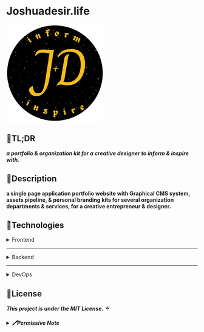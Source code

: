 <!-- ⚠️ This README has been generated from the file(s) "SCHEMA.md" ⚠️--><h1>Joshuadesir.life</h1>
<img src="./docs/_logo.png" height="256px" width="256px"/>
<h2>🔗TL;DR</h2>

_**a portfolio & organization kit for a creative designer to inform & inspire with.**_
<h2>📃Description</h2>

**a single page application portfolio website with Graphical CMS system, assets pipeline, & personal branding kits for several organization departments & services, for a creative entrepreneur & designer.**
<h2>🧰Technologies</h2> 

<details>
 <summary>Frontend</summary>
</details>

--- 

<details>
 <summary>Backend</summary>
</details>

--- 

<details>
 <summary>DevOps</summary>
</details>

<h2>📃License</h2>

_**This project is under the MIT License.**_ ☔

<details>
 <summary><b><i>🖊️Permissive Note</i></b></summary>
 <b>Copyright ©️ 2021 Joshuadesir.life</b>
 <br>
  Permission is hereby granted, free of charge, to any person obtaining a copy of this software and associated documentation files (the “Software”), to deal in the Software without restriction, including without limitation the rights to use, copy, modify, merge, publish, distribute, sublicense, and/or sell copies of the Software, and to permit persons to whom the Software is furnished to do so, subject to the following conditions:
  
  The above copyright notice and this permission notice shall be included in all copies or substantial portions of the Software
    <br>

    THE SOFTWARE IS PROVIDED “AS IS”, WITHOUT WARRANTY OF ANY KIND, EXPRESS OR IMPLIED, INCLUDING BUT NOT LIMITED TO THE WARRANTIES OF MERCHANTABILITY, FITNESS FOR A PARTICULAR PURPOSE AND NONINFRINGEMENT. IN NO EVENT SHALL THE AUTHORS OR COPYRIGHT HOLDERS BE LIABLE FOR ANY CLAIM, DAMAGES OR OTHER LIABILITY, WHETHER IN AN ACTION OF CONTRACT, TORT OR OTHERWISE, ARISING FROM, OUT OF OR IN CONNECTION WITH THE SOFTWARE OR THE USE OR OTHER DEALINGS IN THE SOFTWARE.
    </b>
</details>